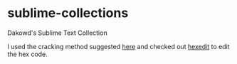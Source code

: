 # sublime-collections
Dakowd's Sublime Text Collection

I used the cracking method suggested [here](https://gist.github.com/JerryLokjianming/71dac05f27f8c96ad1c8941b88030451?permalink_comment_id=5198126#gistcomment-5198126) and checked out [hexedit](https://hexed.it/) to edit the hex code.
